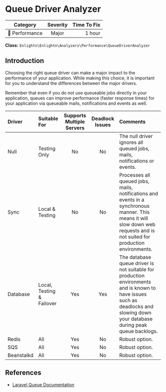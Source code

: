 # Queue Driver Analyzer

| Category       | Severity   | Time To Fix  |
| -------------  |:----------:| ------------:|
| :rocket: Performance | Major | 1 hour       |

**Class:** `Enlightn\Enlightn\Analyzers\Performance\QueueDriverAnalyzer`

## Introduction

Choosing the right queue driver can make a major impact to the performance of your application. While making this choice, it is important for you to understand the differences between the major drivers.

Remember that even if you do not use queueable jobs directly in your application, queues can improve performance (faster response times) for your application via queueable mails, notifications and events as well.


| Driver    | Suitable For | Supports Multiple Servers  | Deadlock Issues | Comments |
| :-------- | :----------- | :-------------------------:|:---------------:|:---------|
| Null      | Testing Only | No                         | No              | The null driver ignores all queued jobs, mails, notifications or events. |
| Sync      | Local & Testing | No                      | No              | Processes all queued jobs, mails, notifications and events in a synchronous manner. This means it will slow down web requests and is not suited for production environments. |
| Database  | Local, Testing & Failover | Yes           | Yes             | The database queue driver is not suitable for production environments and is known to have issues such as deadlocks and slowing down your database during peak queue backlogs. |
| Redis     | All          | Yes                        | No              |  Robust option. |
| SQS       | All          | Yes                        | No              |  Robust option. |
| Beanstalkd | All         | Yes                        | No              |  Robust option. |

## References

- [Laravel Queue Documentation](https://laravel.com/docs/queues)